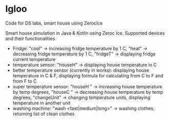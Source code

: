 # Igloo
Code for DS labs, smart house using ZerocIce

Smart house simulation in Java & Kotlin using Zeroc Ice. Supported devices and their functionalities
- Fridge: "cool" -> increasing fridge temperature by 1 C, "heat" -> decreasing fridge temperature by 1 C, "fridgeT" -> displaying fridge current temperature
- temperature sensor: "houseH" -> displaying house temperature in C
- better temperature sensor (currently in works): displaying house temperature in C & F, displaying formula for calculating from C to F and from F to C
- super temperature sensor: "houseH <temp>" -> increasing house temperature by temp degrees, "houseC <temp>" -> decreasing house temperature by temp degrees, "changeUnit" -> changing temperature units, displaying temperature in another unit
- washing machine: "wash <fast|medium|long>" -> washing clothes, returning list of clean clothes
